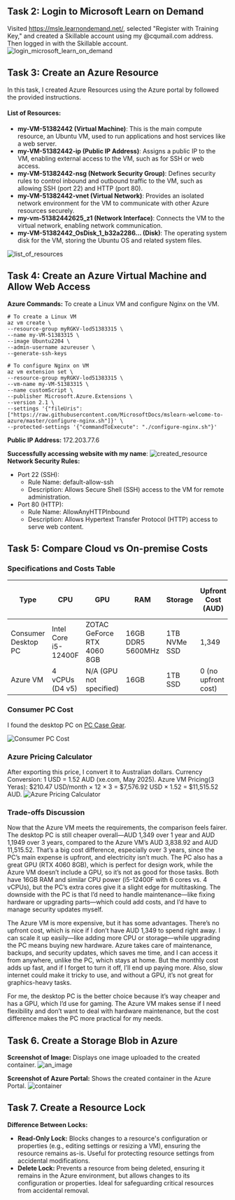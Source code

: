 
## Task 2: Login to Microsoft Learn on Demand
Visited https://msle.learnondemand.net/, selected "Register with Training Key," and created a Skillable account using my @cqumail.com address. Then logged in with the Skillable account.
![login_microsoft_learn_on_demand](images/week8-task2_login_microsoft_learn_on_demand.png)

## Task 3: Create an Azure Resource
In this task, I created Azure Resources using the Azure portal by followed the provided instructions.

#### List of Resources:
- **my-VM-51382442 (Virtual Machine)**: This is the main compute resource, an Ubuntu VM, used to run applications and host services like a web server.
- **my-VM-51382442-ip (Public IP Address)**: Assigns a public IP to the VM, enabling external access to the VM, such as for SSH or web access.
- **my-VM-51382442-nsg (Network Security Group)**: Defines security rules to control inbound and outbound traffic to the VM, such as allowing SSH (port 22) and HTTP (port 80).
- **my-VM-51382442-vnet (Virtual Network)**: Provides an isolated network environment for the VM to communicate with other Azure resources securely.
- **my-vm-51382442625_z1 (Network Interface)**: Connects the VM to the virtual network, enabling network communication.
- **my-VM-51382442_OsDisk_1_b32a2286... (Disk)**: The operating system disk for the VM, storing the Ubuntu OS and related system files.

![list_of_resources](images/week8-task3_list_of_resources.png)

## Task 4: Create an Azure Virtual Machine and Allow Web Access
**Azure Commands:** To create a Linux VM and configure Nginx on the VM.
```
# To create a Linux VM
az vm create \
--resource-group myRGKV-lod51383315 \
--name my-VM-51383315 \
--image Ubuntu2204 \
--admin-username azureuser \
--generate-ssh-keys

# To configure Nginx on VM
az vm extension set \
--resource-group myRGKV-lod51383315 \
--vm-name my-VM-51383315 \
--name customScript \
--publisher Microsoft.Azure.Extensions \
--version 2.1 \
--settings '{"fileUris":["https://raw.githubusercontent.com/MicrosoftDocs/mslearn-welcome-to-azure/master/configure-nginx.sh"]}' \
--protected-settings '{"commandToExecute": "./configure-nginx.sh"}'
```
**Public IP Address:** 172.203.77.6

**Successfully accessing website with my name**:
![created_resource](images/week8-task4-accessing_web.png)
**Network Security Rules:**
- Port 22 (SSH):
  - Rule Name: default-allow-ssh
  - Description: Allows Secure Shell (SSH) access to the VM for remote administration.
- Port 80 (HTTP):
  - Rule Name: AllowAnyHTTPInbound
  - Description: Allows Hypertext Transfer Protocol (HTTP) access to serve web content.
  
## Task 5: Compare Cloud vs On-premise Costs

### Specifications and Costs Table

| **Type**           | **CPU**          | **GPU**         | **RAM** | **Storage** | **Upfront Cost (AUD)** | **1-Year Running Cost (AUD)** | **3-Year Running Cost (AUD)** |
|---------------------|------------------|-----------------|---------|-------------|-------------------------|-------------------------------|-------------------------------|
| Consumer Desktop PC | Intel Core i5-12400F | ZOTAC GeForce RTX 4060 8GB | 16GB DDR5 5600MHz | 1TB NVMe SSD | 1,349                   | 150 (electricity)             | 450 (electricity)             |
| Azure VM            | 4 vCPUs (D4 v5)  | N/A (GPU not specified) | 16GB    | 1TB SSD     | 0 (no upfront cost)     | 3,838.92 (monthly $319.91)    | 11,515.52 (monthly $319.91)    |

### Consumer PC Cost  
I found the desktop PC on [PC Case Gear](https://www.pccasegear.com/products/68710/pccg-banshee-4060-gaming-pc).

![Consumer PC Cost](images/week08-task5-consumarPC.png)

### Azure Pricing Calculator  
After exporting this price, I convert it to Australian dollars. 
Currency Conversion: 1 USD = 1.52 AUD (xe.com, May 2025).
Azure VM Pricing(3 Yeras): $210.47 USD/month × 12 × 3 = $7,576.92 USD × 1.52 = $11,515.52 AUD.
![Azure Pricing Calculator](images/week08-task5-azureCost.png)

### Trade-offs Discussion  
Now that the Azure VM meets the requirements, the comparison feels fairer. The desktop PC is still cheaper overall—AUD 1,349 over 1 year and AUD 1,1949 over 3 years, compared to the Azure VM’s AUD 3,838.92 and AUD 11,515.52. That’s a big cost difference, especially over 3 years, since the PC’s main expense is upfront, and electricity isn’t much. The PC also has a great GPU (RTX 4060 8GB), which is perfect for design work, while the Azure VM doesn’t include a GPU, so it’s not as good for those tasks. Both have 16GB RAM and similar CPU power (i5-12400F with 6 cores vs. 4 vCPUs), but the PC’s extra cores give it a slight edge for multitasking. The downside with the PC is that I’d need to handle maintenance—like fixing hardware or upgrading parts—which could add costs, and I’d have to manage security updates myself.

The Azure VM is more expensive, but it has some advantages. There’s no upfront cost, which is nice if I don’t have AUD 1,349 to spend right away. I can scale it up easily—like adding more CPU or storage—while upgrading the PC means buying new hardware. Azure takes care of maintenance, backups, and security updates, which saves me time, and I can access it from anywhere, unlike the PC, which stays at home. But the monthly cost adds up fast, and if I forget to turn it off, I’ll end up paying more. Also, slow internet could make it tricky to use, and without a GPU, it’s not great for graphics-heavy tasks.

For me, the desktop PC is the better choice because it’s way cheaper and has a GPU, which I’d use for gaming. The Azure VM makes sense if I need flexibility and don’t want to deal with hardware maintenance, but the cost difference makes the PC more practical for my needs.

## Task 6. Create a Storage Blob in Azure
**Screenshot of Image:** Displays one image uploaded to the created container.
![an_image](images/week8-task6_image.png)

**Screenshot of Azure Portal:** Shows the created container in the Azure Portal.
![container](images/week8-task6_container.png)

## Task 7. Create a Resource Lock
**Difference Between Locks:**
- **Read-Only Lock:** Blocks changes to a resource's configuration or properties (e.g., editing settings or resizing a VM), ensuring the resource remains as-is. Useful for protecting resource settings from accidental modifications.
- **Delete Lock:** Prevents a resource from being deleted, ensuring it remains in the Azure environment, but allows changes to its configuration or properties. Ideal for safeguarding critical resources from accidental removal.
